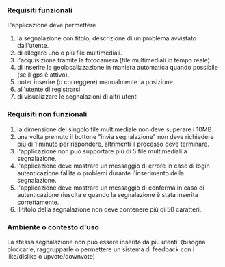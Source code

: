 ### Requisiti funzionali
L'applicazione deve permettere
1. la segnalazione con titolo, descrizione di un problema avvistato dall'utente.
1. di allegare uno o più file multimediali.
1. l'acquisizione tramite la fotocamera (file multimediali in tempo reale).
1. di inserire la geolocalizzazione in maniera automatica quando possibile (se il gps è attivo).
1. poter inserire (o correggere) manualmente la posizione.
1. all'utente di registrarsi
1. di visualizzare le segnalazioni di altri utenti

### Requisiti non funzionali
1. la dimensione del singolo file multimediale non deve superare i 10MB.
1. una volta premuto il bottone "invia segnalazione" non deve richiedere più di 1 minuto per rispondere, altrimenti il processo deve terminare.
1. l'applicazione non può supportare più di 5 file multimediali a segnalazione.
1. l'applicazione deve mostrare un messaggio di errore in caso di login autenticazione fallita o problemi durante l'inserimento della segnalazione.
1. l'applicazione deve mostrare un messaggio di conferma in caso di autenticazione riuscita e quando la segnalazione è stata inserita correttamente.
1. il titolo della segnalazione non deve contenere più di 50 caratteri.

### Ambiente o contesto d'uso
La stessa segnalazione non può essere inserita da più utenti. (bisogna bloccarle, raggrupparle o permettere un sistema di feedback con i like/dislike o upvote/downvote)
